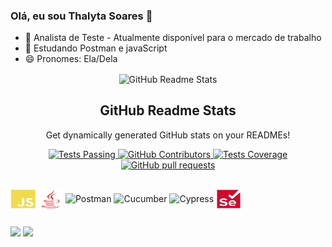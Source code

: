 ### Olá, eu sou Thalyta Soares 👋

- 🔭 Analista de Teste - Atualmente disponível para o mercado de trabalho
- 🌱 Estudando Postman e javaScript
- 😄 Pronomes: Ela/Dela
  
<p align="center">
 <img width="100px" src="https://res.cloudinary.com/anuraghazra/image/upload/v1594908242/logo_ccswme.svg" align="center" alt="GitHub Readme Stats" />
 <h2 align="center">GitHub Readme Stats</h2>
 <p align="center">Get dynamically generated GitHub stats on your READMEs!</p>
</p>
  <p align="center">
    <a href="https://github.com/ThalytaSoares/github-readme-stats/actions">
      <img alt="Tests Passing" src="https://github.com/anuraghazra/github-readme-stats/workflows/Test/badge.svg" />
    </a>
    <a href="https://github.com/anuraghazra/github-readme-stats/graphs/contributors">
      <img alt="GitHub Contributors" src="https://img.shields.io/github/contributors/ThalytaSoares/github-readme-stats" />
    </a>
    <a href="https://codecov.io/gh/anuraghazra/github-readme-stats">
      <img alt="Tests Coverage" src="https://codecov.io/gh/ThalytaSoares/github-readme-stats/branch/master/graph/badge.svg" />
    </a>
    <a href="https://github.com/ThalytaSoares/github-readme-stats/pulls">
      <img alt="GitHub pull requests" src="https://img.shields.io/github/issues-pr/anuraghazra/github-readme-stats?color=0088ff" />
    </a>
    <br />
  </p>
  
<div style="display: inline_block"><br>
  <img align="center" alt="Rafa-Js" height="30" width="40" src="https://raw.githubusercontent.com/devicons/devicon/master/icons/javascript/javascript-plain.svg">
  <img align="center" alt="Java" height="30" width="40" src="https://raw.githubusercontent.com/devicons/devicon/master/icons/java/java-plain.svg">
  <img align="center" class="avatar mr-2 d-none d-md-block" alt="Postman" src="https://avatars.githubusercontent.com/u/10251060?s=48&amp;v=4" width="26" height="26">
  <img align="center" class="avatar mr-2 d-none d-md-block" alt="Cucumber" src="https://avatars.githubusercontent.com/u/320565?s=48&amp;v=4" width="26" height="26">
  <img align="center" alt="Cypress" height="30" width="40" src="https://raw.githubusercontent.com/devicons/devicon/master/icons/cypress/cypress-original.svg">
  <img align="center" alt="Selenium" height="30" width="40" src="https://raw.githubusercontent.com/devicons/devicon/master/icons/selenium/selenium-original.svg">
</div>
  
  ##
 
</a>
  <a href = "mailto:thalytagsoares@gmail.com"><img src="https://img.shields.io/badge/-Gmail-%23333?style=for-the-badge&logo=gmail&logoColor=white" target="_blank"></a>
  <a href="https://www.linkedin.com/in/thalyta-gomes-analistadeteste/" target="_blank"><img src="https://img.shields.io/badge/-LinkedIn-%230077B5?style=for-the-badge&logo=linkedin&logoColor=white" target="_blank"></a>
  
</div>
